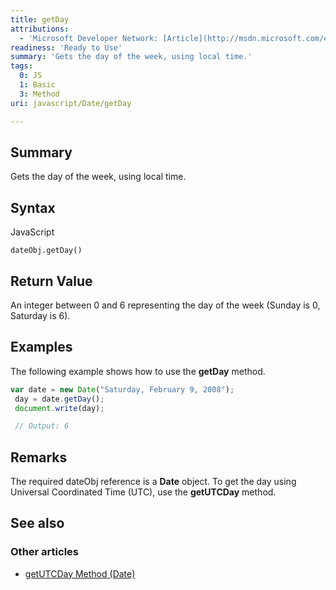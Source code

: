 ```yaml
---
title: getDay
attributions:
  - 'Microsoft Developer Network: [Article](http://msdn.microsoft.com/en-us/library/ie/5wtd2bt8(v=vs.94).aspx)'
readiness: 'Ready to Use'
summary: 'Gets the day of the week, using local time.'
tags:
  0: JS
  1: Basic
  3: Method
uri: javascript/Date/getDay

---
```

## Summary

Gets the day of the week, using local time.

## Syntax

<span class="language">JavaScript</span>

    dateObj.getDay()

## Return Value

An integer between 0 and 6 representing the day of the week (Sunday is 0, Saturday is 6).

## Examples

The following example shows how to use the **getDay** method.

``` js
var date = new Date("Saturday, February 9, 2008");
 day = date.getDay();
 document.write(day);

 // Output: 6
```

## Remarks

The required dateObj reference is a **Date** object. To get the day using Universal Coordinated Time (UTC), use the **getUTCDay** method.

## See also

### Other articles

-   [getUTCDay Method (Date)](/javascript/Date/getUTCDay)

